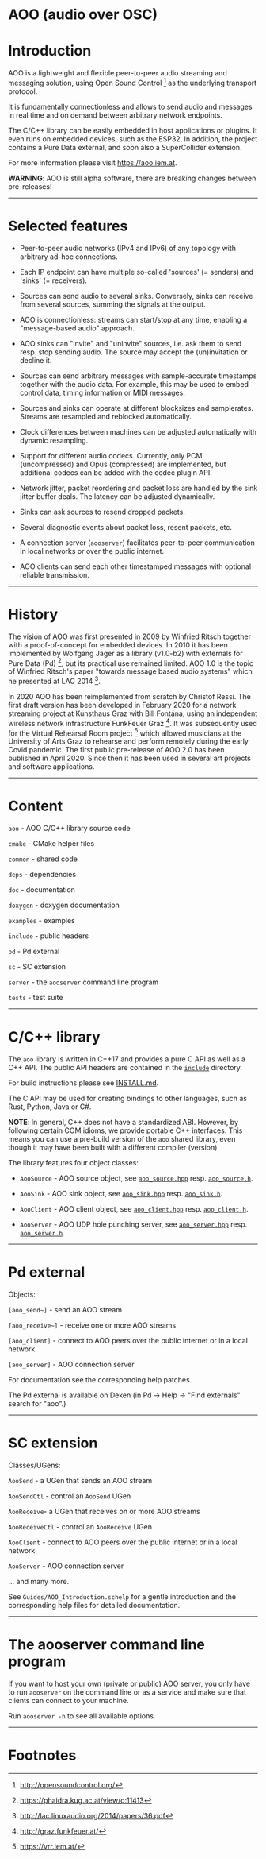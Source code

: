 AOO (audio over OSC)
=====================

# Introduction

AOO is a lightweight and flexible peer-to-peer audio streaming and messaging solution, using Open Sound Control [^OSC] as the underlying transport protocol.

It is fundamentally connectionless and allows to send audio and messages in real time and on demand between arbitrary network endpoints.

The C/C++ library can be easily embedded in host applications or plugins. It even runs on embedded devices, such as the ESP32. In addition, the project contains a Pure Data external, and soon also a SuperCollider extension.

For more information please visit https://aoo.iem.at.

**WARNING**: AOO is still alpha software, there are breaking changes between pre-releases!

---

# Selected features

- Peer-to-peer audio networks (IPv4 and IPv6) of any topology with arbitrary ad-hoc connections.

- Each IP endpoint can have multiple so-called 'sources' (= senders) and 'sinks' (= receivers).

- Sources can send audio to several sinks. Conversely, sinks can receive from several sources, summing the signals at the output.

- AOO is connectionless: streams can start/stop at any time, enabling a "message-based audio" approach.

- AOO sinks can "invite" and "uninvite" sources, i.e. ask them to send resp. stop sending audio.
  The source may accept the (un)invitation or decline it.

- Sources can send arbitrary messages with sample-accurate timestamps together with the audio data.
  For example, this may be used to embed control data, timing information or MIDI messages.

- Sources and sinks can operate at different blocksizes and samplerates. Streams are resampled and reblocked automatically.

- Clock differences between machines can be adjusted automatically with dynamic resampling.

- Support for different audio codecs. Currently, only PCM (uncompressed) and Opus (compressed) are implemented,
  but additional codecs can be added with the codec plugin API.

- Network jitter, packet reordering and packet loss are handled by the sink jitter buffer deals.
  The latency can be adjusted dynamically.

- Sinks can ask sources to resend dropped packets.

- Several diagnostic events about packet loss, resent packets, etc.

- A connection server (`aooserver`) facilitates peer-to-peer communication in local networks or over the public internet.

- AOO clients can send each other timestamped messages with optional reliable transmission.

---

# History

The vision of AOO was first presented in 2009 by Winfried Ritsch together with a proof-of-concept for embedded devices.
In 2010 it has been implemented by Wolfgang Jäger as a library (v1.0-b2) with externals for Pure Data (Pd) [^Jaeger], but its practical use remained limited.
AOO 1.0 is the topic of Winfried Ritsch's paper "towards message based audio systems" which he presented at LAC 2014 [^LAC14].

In 2020 AOO has been reimplemented from scratch by Christof Ressi.
The first draft version has been developed in February 2020 for a network streaming project at Kunsthaus Graz with Bill Fontana, using an independent wireless network infrastructure FunkFeuer Graz [^0xFF].
It was subsequently used for the Virtual Rehearsal Room project [^VRR] which allowed musicians at the University of Arts Graz to rehearse and perform remotely during the early Covid pandemic.
The first public pre-release of AOO 2.0 has been published in April 2020.
Since then it has been used in several art projects and software applications.

---

# Content

`aoo`      - AOO C/C++ library source code

`cmake`    - CMake helper files

`common`   - shared code

`deps`     - dependencies

`doc`      - documentation

`doxygen`  - doxygen documentation

`examples` - examples

`include`  - public headers

`pd`       - Pd external

`sc`       - SC extension

`server`   - the `aooserver` command line program

`tests`    - test suite

---

# C/C++ library

The `aoo` library is written in C++17 and provides a pure C API as well as a C++ API. The public API headers are contained in the [`include`](include) directory.

For build instructions please see [INSTALL.md](INSTALL.md).

The C API may be used for creating bindings to other languages, such as Rust, Python, Java or C#.

**NOTE**:
In general, C++ does not have a standardized ABI. However, by following certain COM idioms, we provide portable C++ interfaces. This means you can use a pre-build version of the `aoo` shared library, even though it may have been built with a different compiler (version).

The library features four object classes:

- `AooSource` - AOO source object, see [`aoo_source.hpp`](include/aoo_source.hpp) resp. [`aoo_source.h`](include/aoo_source.h).

- `AooSink` - AOO sink object, see [`aoo_sink.hpp`](include/aoo_sink.hpp) resp. [`aoo_sink.h`](include/aoo_sink.h).

- `AooClient` - AOO client object, see [`aoo_client.hpp`](include/aoo_client.hpp) resp. [`aoo_client.h`](include/aoo_client.h).

- `AooServer` - AOO UDP hole punching server, see [`aoo_server.hpp`](include/aoo_server.hpp) resp. [`aoo_server.h`](include/aoo_server.h).

---

# Pd external

Objects:

`[aoo_send~]` - send an AOO stream

`[aoo_receive~]` - receive one or more AOO streams

`[aoo_client]` - connect to AOO peers over the public internet or in a local network

`[aoo_server]` - AOO connection server

For documentation see the corresponding help patches.

The Pd external is available on Deken (in Pd -> Help -> "Find externals" search for "aoo".)

---

# SC extension

Classes/UGens:

`AooSend` - a UGen that sends an AOO stream

`AooSendCtl` - control an `AooSend` UGen

`AooReceive`- a UGen that receives on or more AOO streams

`AooReceiveCtl` - control an `AooReceive` UGen

`AooClient` - connect to AOO peers over the public internet or in a local network

`AooServer` - AOO connection server

... and many more.

See `Guides/AOO_Introduction.schelp` for a gentle introduction
and the corresponding help files for detailed documentation.

---

# The aooserver command line program

If you want to host your own (private or public) AOO server, you only have to run `aooserver`
on the command line or as a service and make sure that clients can connect to your machine.

Run `aooserver -h` to see all available options.

---

# Footnotes

[^Jaeger]: https://phaidra.kug.ac.at/view/o:11413

[^LAC14]: http://lac.linuxaudio.org/2014/papers/36.pdf

[^Opus]: https://opus-codec.org/

[^OSC]: http://opensoundcontrol.org/

[^VRR]: https://vrr.iem.at/

[^0xFF]: http://graz.funkfeuer.at/
